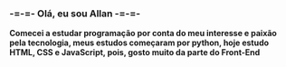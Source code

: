 ### <b>-=-=- Olá, eu sou Allan -=-=-<b> 
  
 Comecei a estudar programação por conta do meu interesse e paixão pela tecnologia, meus estudos começaram por python, hoje estudo HTML, CSS e JavaScript, pois, gosto muito da parte do Front-End 
